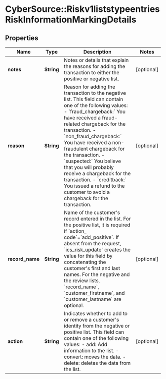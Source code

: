 # CyberSource::Riskv1liststypeentriesRiskInformationMarkingDetails

## Properties
Name | Type | Description | Notes
------------ | ------------- | ------------- | -------------
**notes** | **String** | Notes or details that explain the reasons for adding the transaction to either the positive or negative list. | [optional] 
**reason** | **String** | Reason for adding the transaction to the negative list. This field can contain one of the following values: - &#x60;fraud_chargeback:&#x60; You have received a fraud-related chargeback for the transaction. - &#x60;non_fraud_chargeback:&#x60; You have received a non-fraudulent chargeback for the transaction. - &#x60;suspected:&#x60; You believe that you will probably receive a chargeback for the transaction. - &#x60;creditback:&#x60; You issued a refund to the customer to avoid a chargeback for the transaction.  | [optional] 
**record_name** | **String** | Name of the customer&#39;s record entered in the list. For the positive list, it is required if &#x60;action_ code&#x60;&#x3D;&#x60;add_positive&#x60;. If absent from the request, &#x60;ics_risk_update&#x60; creates the value for this field by concatenating the customer&#39;s first and last names. For the negative and the review lists, &#x60;record_name&#x60;, &#x60;customer_firstname&#x60;, and &#x60;customer_lastname&#x60; are optional.  | [optional] 
**action** | **String** | Indicates whether to add to or remove a customer&#39;s identity from the negative or positive list. This field can contain one of the following values: - add: Add information to the list. - convert: moves the data. - delete: deletes the data from the list.  | [optional] 


